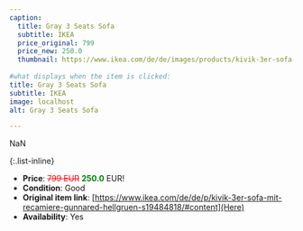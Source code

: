 ```yaml
---
caption:
  title: Gray 3 Seats Sofa
  subtitle: IKEA
  price_original: 799
  price_new: 250.0
  thumbnail: https://www.ikea.com/de/de/images/products/kivik-3er-sofa-mit-recamiere-gunnared-hellgruen__0781560_pe760864_s5.jpg
  
#what displays when the item is clicked:
title: Gray 3 Seats Sofa
subtitle: IKEA
image: localhost
alt: Gray 3 Seats Sofa

---
```

NaN

{:.list-inline} 
- **Price**: <span style="color:red"><del>799 EUR</del></span> <span style="color:green">**250.0**</span> EUR!
- **Condition**: Good
- **Original item link**: [https://www.ikea.com/de/de/p/kivik-3er-sofa-mit-recamiere-gunnared-hellgruen-s19484818/#content](Here)
- **Availability**: Yes

